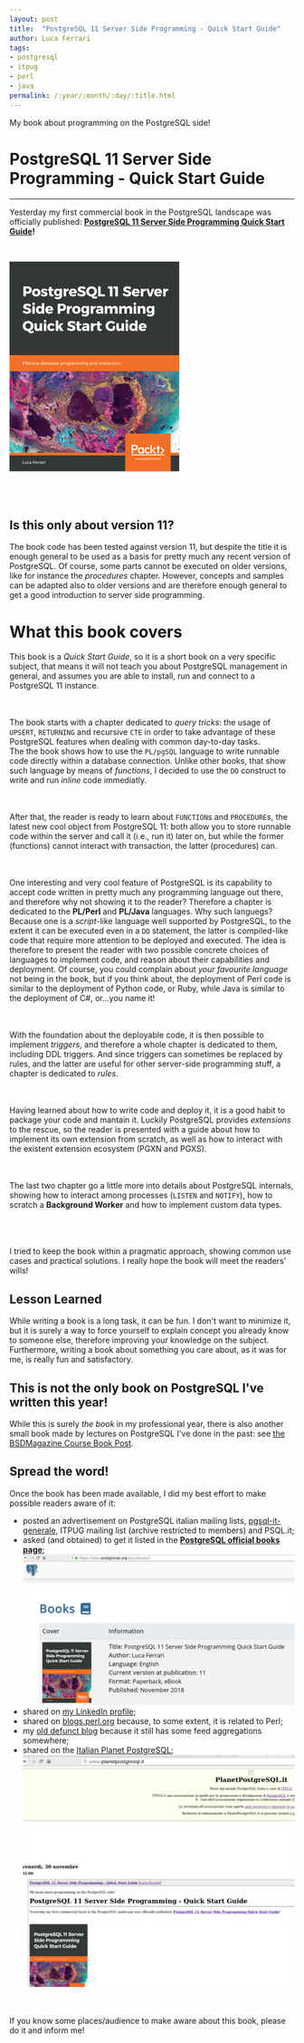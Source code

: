 ```yaml
---
layout: post
title:  "PostgreSQL 11 Server Side Programming - Quick Start Guide"
author: Luca Ferrari
tags:
- postgresql
- itpug
- perl
- java
permalink: /:year/:month/:day/:title.html
---
```

My book about programming on the PostgreSQL side!

# PostgreSQL 11 Server Side Programming - Quick Start Guide
---

Yesterday my first commercial book in the PostgreSQL landscape was officially published: **[PostgreSQL 11 Server Side Programming Quick Start Guide](https://www.packtpub.com/big-data-and-business-intelligence/postgresql-11-server-side-programming-quick-start-guide)!**

<br/>

[![PostgreSQL-11-ServerSideProgramming-cover-image](/images/posts/pg11ssp/cover.png)](https://www.packtpub.com/big-data-and-business-intelligence/postgresql-11-server-side-programming-quick-start-guide)

<br/>
<br/>

## Is this only about version 11?

The book code has been tested against version 11, but despite the title it is enough general to be used as a basis for pretty much any recent version of PostgreSQL. Of course, some parts cannot be executed on older versions, like for instance the *procedures* chapter. However, concepts and samples can be adapted also to older versions and are therefore enough general to get a good introduction to server side programming.

# What this book covers

This book is a *Quick Start Guide*, so it is a short book on a very specific subject, that means it will not teach you about PostgreSQL management in general, and assumes you are able to install, run and connect to a PostgreSQL 11 instance.
<br/>
<br/>
<br/>

The book starts with a chapter dedicated to *query tricks*: the usage of `UPSERT`, `RETURNING` and recursive `CTE` in order to take advantage of these PostgreSQL features when dealing with common day-to-day tasks.
<br/>
The the book shows how to use the `PL/pgSQL` language to write runnable code directly within a database connection. Unlike other books, that show such language by means of *functions*, I decided to use the `DO` construct to write and run *inline* code immediatly.
<br/>
<br/>
<br/>

After that, the reader is ready to learn about `FUNCTION`s and `PROCEDURE`s, the latest new cool object from PostgreSQL 11: both allow you to store runnable code within the server and call it (i.e., run it) later on, but while the former (functions) cannot interact with transaction, the latter (procedures) can.
<br/>
<br/>
<br/>

One interesting and very cool feature of PostgreSQL is its capability to accept code written in pretty much any programming language out there, and therefore why not showing it to the reader? Therefore a chapter is dedicated to the **PL/Perl** and **PL/Java** languages. Why such languegs? Because one is a *script*-like language well supported by PostgreSQL, to the extent it can be executed even in a `DO` statement, the latter is compiled-like code that require more attention to be deployed and executed. The idea is therefore to present the reader with two possible concrete choices of languages to implement code, and reason about their capabilities and deployment. Of course, you could complain about *your favourite language* not being in the book, but if you think about, the deployment of Perl code is similar to the deployment of Python code, or Ruby, while Java is similar to the deployment of C#, or...you name it!
<br/>
<br/>
<br/>

With the foundation about the deployable code, it is then possible to implement *triggers*, and therefore a whole chapter is dedicated to them, including DDL triggers. And since triggers can sometimes be replaced by rules, and the latter are useful for other server-side programming stuff, a chapter is dedicated to *rules*.
<br/>
<br/>
<br/>

Having learned about how to write code and deploy it, it is a good habit to package your code and mantain it. Luckily PostgreSQL provides *extensions* to the rescue, so the reader is presented with a guide about how to implement its own extension from scratch, as well as how to interact with the existent extension ecosystem (PGXN and PGXS).
<br/>
<br/>
<br/>

The last two chapter go a little more into details about PostgreSQL internals, showing how to interact among processes (`LISTEN` and `NOTIFY`), how to scratch a **Background Worker** and how to implement custom data types.
<br/>
<br/>
<br/>
<br/>


I tried to keep the book within a pragmatic approach, showing common use cases and practical solutions. I really hope the book will meet the readers' wills!

## Lesson Learned

While writing a book is a long task, it can be fun. I don't want to minimize it, but it is surely a way to force yourself to explain concept you already know to someone else, therefore improving your knowledge on the subject. Furthermore, writing a book about something you care about, as it was for me, is really fun and satisfactory.


## This is not the only book on PostgreSQL I've written this year!

While this is surely *the book* in my professional year, there is also another small book made by lectures on PostgreSQL I've done in the past: see [the BSDMagazine Course Book Post](https://fluca1978.github.io/2018/06/20/PostgreSQL_Course_BSDMagazine_ebook.html).


## Spread the word!

Once the book has been made available, I did my best effort to make possible readers aware of it:
- posted an advertisement on PostgreSQL italian mailing lists, [pgsql-it-generale](https://www.postgresql.org/message-id/CAKoxK%2B5btL4DmS%3DCf6noMxTkMC%2BMwToign-aH2j_%3DUqQ7wCTEA%40mail.gmail.com), ITPUG mailing list (archive restricted to members) and PSQL.it;
- asked (and obtained) to get it listed in the **[PostgreSQL official books page](https://www.postgresql.org/docs/books/)**;
[![PostgreSQL-11-ServerSideProgramming-books-page](/images/posts/pg11ssp/postgresql_org_books.png)](https://www.packtpub.com/big-data-and-business-intelligence/postgresql-11-server-side-programming-quick-start-guide)
- shared on [my LinkedIn profile](https://www.linkedin.com/feed/update/urn:li:activity:6474235349601120256/);
- shared on [blogs.perl.org](http://blogs.perl.org/users/luca_ferrari/2018/12/postgresql-11-server-side-programming---quick-start-guide.html) because, to some extent, it is related to Perl;
- my [old defunct blog](https://fluca1978.blogspot.com/2018/12/postgresql-11-server-side-programming.html) because it still has some feed aggregations somewhere;
- shared on the [Italian Planet PostgreSQL](http://www.planetpostgresql.it);
[![PostgreSQL-Planet-Italian](/images/posts/pg11ssp/planet-italian.png)](https://www.packtpub.com/big-data-and-business-intelligence/postgresql-11-server-side-programming-quick-start-guide)

<br/>
<br/>
If you know some places/audience to make aware about this book, please do it and inform me!
